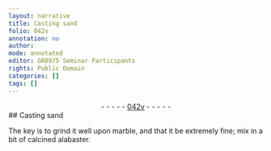 ```yaml
---
layout: narrative
title: Casting sand
folio: 042v
annotation: no
author:
mode: annotated
editor: GR8975 Seminar Participants
rights: Public Domain
categories: []
tags: []
---
```


 <div class="folio" align="center">- - - - - <a href="http://gallica.bnf.fr/ark:/12148/btv1b10500001g/f90.image" target="_blank">042v</a> - - - - - </div> 
## Casting sand

 
The key is to grind it well upon marble, and that it be extremely fine; mix in a bit of calcined alabaster.
 
